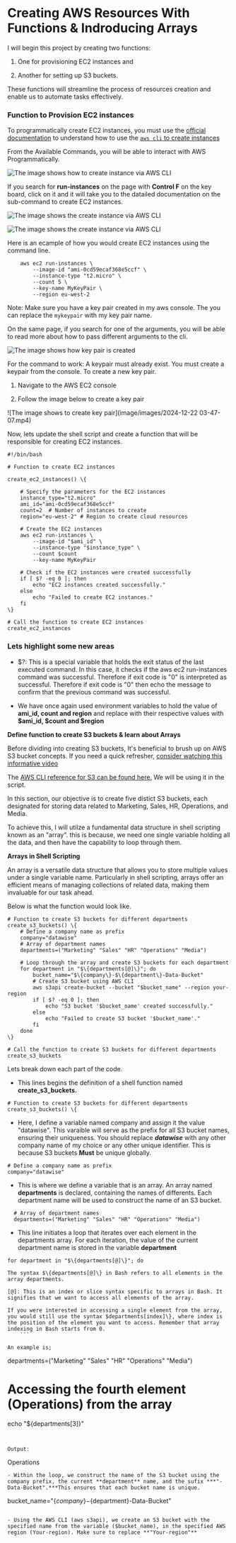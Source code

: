 # Creating AWS Resources With Functions & Indroducing Arrays

I will begin this project by creating two functions:

1. One for provisioning EC2 instances and

2. Another for setting up S3 buckets.

These functions will streamline the process of resources creation and enable us to automate tasks effectively.

### Function to Provision EC2 instances

To programmatically create EC2 instances, you must use the [official documentation](https://docs.aws.amazon.com/cli/latest/reference/ec2/) to understand how to use the [`aws cli` to create instances](https://docs.aws.amazon.com/cli/latest/reference/ec2/)

From the Available Commands, you will be able to interact with AWS Programmatically.


![The image shows how to create instance via AWS CLI](image/images/AWS-CLI-command.png)

If you search for **run-instances** on the page with **Control F** on the key board, click on it and it will take you to the datailed documentation on the sub-command to create EC2 instances.

![The image shows the create instance via AWS CLI](image/images/run-instances.png)


![The image shows the create instance via AWS CLI](image/images/run-instances-final.png)

Here is an ecample of how you would create EC2 instances using the command line.

```
    aws ec2 run-instances \
        --image-id "ami-0cd59ecaf368e5ccf" \
        --instance-type "t2.micro" \
        --count 5 \
        --key-name MyKeyPair \
        --region eu-west-2
```

Note: Make sure you have a key pair created in my aws console. The you can replace the `mykeypair` with my key pair name.

On the same page, if you search for one of the arguments, you will be able to read more about how to pass different arguments to the cli.

![The image shows how key pair is created](image/images/mykeypair.png)

For the command to work: A keypair must already exist. You must create a keypair from the console. To create a new key pair.

1. Navigate to the AWS EC2 console

2. Follow the image below to create a key pair

![The image shows to create key pair](image/images/2024-12-22 03-47-07.mp4)

Now, lets update the shell script and create a function that will be responsible for creating EC2 instances.

```
#!/bin/bash

# Function to create EC2 instances

create_ec2_instances() \{

    # Specify the parameters for the EC2 instances
    instance_type="t2.micro"
    ami_id="ami-0cd59ecaf368e5ccf"  
    count=2  # Number of instances to create
    region="eu-west-2" # Region to create cloud resources
    
    # Create the EC2 instances
    aws ec2 run-instances \
        --image-id "$ami_id" \
        --instance-type "$instance_type" \
        --count $count
        --key-name MyKeyPair
        
    # Check if the EC2 instances were created successfully
    if [ $? -eq 0 ]; then
        echo "EC2 instances created successfully."
    else
        echo "Failed to create EC2 instances."
    fi
\}

# Call the function to create EC2 instances
create_ec2_instances
```
### Lets highlight some new areas

- $?: This is a special variable that holds the exit status of the last executed command. In this case, it checks if the aws ec2 run-instances command was successful. Therefore if exit code is "0" is interpreted as successful. Therefore if exit code is "0" then echo the message to confirm that the previous command was successful.


- We have once again used environment variables to hold the value of **ami_id, count and region** and replace with their respective values with **$ami_id, $count and $region**

**Define function to create S3 buckets & learn about Arrays**

Before dividing into creating S3 buckets, It's beneficial to brush up on AWS S3 bucket concepts. If you need a quick refresher, [consider watching this informative video](https://www.youtube.com/watch?v=e6w9LwZJFIA&pp=ygURd2hhdCBpcyBzMyBidWNrZXQ%3D)

The [AWS CLI reference for S3 can be found here.](https://docs.aws.amazon.com/cli/latest/reference/s3api/) We will be using it in the script.

In this section, our objective is to create five distict S3 buckets, each designated for storing data related to Marketing, Sales, HR, Operations, and Media.

To achieve this, I will utilze a fundamental data structure in shell scripting known as an "array". this is because, we need one single variable holding all the data, and then have the capability to loop through them.

**Arrays in Shell Scripting**

An array is a versatile data structure that allows you to store multiple values under a single variable name. Particularly in shell scripting, arrays offer an efficient means of managing collections of related data, making them invaluable for our task ahead.

Below is what the function would look like.

```
# Function to create S3 buckets for different departments
create_s3_buckets() \{
    # Define a company name as prefix
    company="datawise"
    # Array of department names
    departments=("Marketing" "Sales" "HR" "Operations" "Media")
    
    # Loop through the array and create S3 buckets for each department
    for department in "$\{departments[@]\}"; do
        bucket_name="$\{company\}-$\{department\}-Data-Bucket"
        # Create S3 bucket using AWS CLI
        aws s3api create-bucket --bucket "$bucket_name" --region your-region
        if [ $? -eq 0 ]; then
            echo "S3 bucket '$bucket_name' created successfully."
        else
            echo "Failed to create S3 bucket '$bucket_name'."
        fi
    done
\}

# Call the function to create S3 buckets for different departments
create_s3_buckets
```

Lets break down each part of the code.

- This lines begins the definition of a shell function named **create_s3_buckets.**

```
# Function to create S3 buckets for different departments
create_s3_buckets() \{
```

- Here, I define a variable named company and assign it the value "datawise". This varaible will serve as the prefix for all S3 bucket names, ensuring their uniqueness. You should replace ***datawise*** with any other company name of my choice or any other unique identifier. This is because S3 buckets **Must** be unique globally.

```
# Define a company name as prefix
company="datawise"
```

- This is where we define a variable that is an array. An array named **departments** is declared, containing the names of differents. Each department name will be used to construct the name of an S3 bucket.

```
  # Array of department names
  departments=("Marketing" "Sales" "HR" "Operations" "Media")
```

- This line initiates a loop that iterates over each element in the departments array. For each iteration, the value of the current department name is stored in the variable
**department**

```
for department in "$\{departments[@]\}"; do
```

```
The syntax $\{departments[@]\} in Bash refers to all elements in the array departments.

[@]: This is an index or slice syntax specific to arrays in Bash. It signifies that we want to access all elements of the array.

If you were interested in accessing a single element from the array, you would still use the syntax $departments[index]\}, where index is the position of the element you want to access. Remember that array indexing in Bash starts from 0.
    ```

An example is;

 ```
departments=("Marketing" "Sales" "HR" "Operations" "Media")

# Accessing the fourth element (Operations) from the array

echo "$\{departments[3]\}"
 ```


 Output:

 ```
 Operations
 ```
- Within the loop, we construct the name of the S3 bucket using the company prefix, the current **department** name, and the sufix ***"-Data-Bucket".***This ensures that each bucket name is unique.

 ```
 bucket_name="$\{company\}-$\{department\}-Data-Bucket"
 ```

- Using the AWS CLI (aws s3api), we create an S3 bucket with the specified name from the variable ($bucket_name), in the specified AWS region (Your-region). Make sure to replace **"Your-region"**

